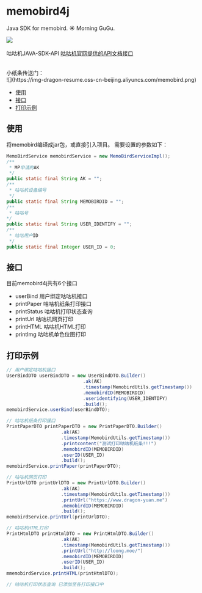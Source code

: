 # memobird4j
Java SDK for memobird. :sunny: Morning GuGu.

![](https://static.wixstatic.com/media/612054_55f9859721c34335bb63aff32da40cc1~mv2.png/v1/fill/w_340,h_84,al_c,lg_1/612054_55f9859721c34335bb63aff32da40cc1~mv2.png)
<br/><br/>
咕咕机JAVA-SDK-API
[咕咕机官网提供的API文档接口](http://183.91.33.12/cache/open.memobird.cn/upload/webapi.pdf?ich_args=b3f8f94c58d93ed8d72a799aef337a62_1_0_0_4_3eb1a3da2d10ccd2a52413b9e5bda0510ec9396c8e383625dbe25006aecaa5c9_985cd986be54662fdbe4a8e44a6a5d93_1_0&ich_ip=33-25)

<br/>
小纸条传送门：
<br/>
![](https://img-dragon-resume.oss-cn-beijing.aliyuncs.com/memobird.png)

* [使用](#使用)
* [接口](#接口)
* [打印示例](#打印示例)

## 使用
将memobird编译成jar包，或直接引入项目。
需要设置的参数如下：
```java
MemoBirdService memobirdService = new MemoBirdServiceImpl();
/**
 * MP申请的AK
 */
public static final String AK = "";
/**
 * 咕咕机设备编号
 */
public static final String MEMOBIRDID = "";
/**
 * 咕咕号
*/
public static final String USER_IDENTIFY = "";
/**
 * 咕咕用户ID
 */
public static final Integer USER_ID = 0;
```

## 接口
目前memobird4j共有6个接口
* userBind 用户绑定咕咕机接口
* printPaper 咕咕机纸条打印接口
* printStatus 咕咕机打印状态查询
* printUrl 咕咕机网页打印
* printHTML 咕咕机HTML打印
* printImg 咕咕机单色位图打印


## 打印示例
```java
// 用户绑定咕咕机接口
UserBindDTO userBindDTO = new UserBindDTO.Builder()
		                    .ak(AK)
		                    .timestamp(MemobirdUtils.getTimestamp())
		                    .memobirdID(MEMOBIRDID)
		                    .useridentifying(USER_IDENTIFY)
		                    .build();
memobirdService.userBind(userBindDTO);

// 咕咕机纸条打印接口
PrintPaperDTO printPaperDTO = new PrintPaperDTO.Builder()
                    .ak(AK)
                    .timestamp(MemobirdUtils.getTimestamp())
                    .printcontent("测试打印咕咕机纸条!!!")
                    .memobirdID(MEMOBIRDID)
                    .userID(USER_ID)
                    .build();
memobirdService.printPaper(printPaperDTO);

// 咕咕机网页打印
PrintUrlDTO printUrlDTO = new PrintUrlDTO.Builder()
                    .ak(AK)
                    .timestamp(MemobirdUtils.getTimestamp())
                    .printUrl("https://www.dragon-yuan.me")
                    .memobirdID(MEMOBIRDID)
                    .build();
memobirdService.printUrl(printUrlDTO);

// 咕咕机HTML打印
PrintHtmlDTO printHtmlDTO = new PrintHtmlDTO.Builder()
                    .ak(AK)
                    .timestamp(MemobirdUtils.getTimestamp())
                    .printUrl("http://loong.moe/")
                    .memobirdID(MEMOBIRDID)
                    .userID(USER_ID)
                    .build();
mmemobirdService.printHTML(printHtmlDTO);

// 咕咕机打印状态查询 已添加至各打印接口中
```
